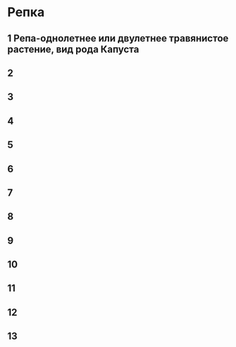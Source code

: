 # Репка
## 1 Репа-однолетнее или двулетнее травянистое растение, вид рода Капуста
## 2
## 3
## 4
## 5
## 6
## 7
## 8
## 9
## 10
## 11
## 12
## 13
